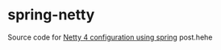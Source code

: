 spring-netty
============

Source code for [Netty 4 configuration using spring](http://nerdronix.blogspot.com/2013/06/netty-4-configuration-using-spring-maven.html) post.hehe    
